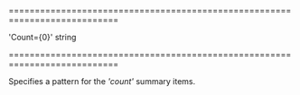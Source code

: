 <!--**
/*-------------------------------------------
    Auto-generated file. Do not modify.
-------------------------------------------

**-->
===========================================================================
<!--default-->'Count={0}'<!--/default-->
<!--type-->string<!--/type-->
===========================================================================

<!--shortDescription-->
Specifies a pattern for the *'count'* summary items.
<!--/shortDescription-->

<!--fullDescription-->

<!--/fullDescription-->
